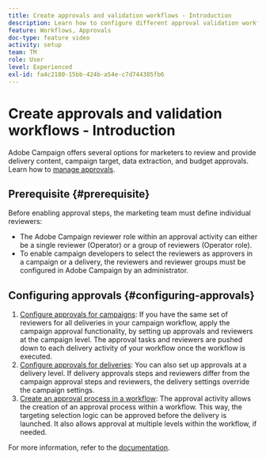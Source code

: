 ```yaml
---
title: Create approvals and validation workflows - Introduction
description: Learn how to configure different approval validation workflows.
feature: Workflows, Approvals
doc-type: feature video
activity: setup
team: TM
role: User
level: Experienced
exl-id: fa4c2180-15bb-424b-a54e-c7d744385fb6
---
```

# Create approvals and validation workflows - Introduction

Adobe Campaign offers several options for marketers to review and provide delivery content, campaign target, data extraction, and budget approvals. Learn how to [manage approvals](/help/process-management/create-approvals-and-validation-workflows/manage-approvals.md).

## Prerequisite {#prerequisite}

Before enabling approval steps, the marketing team must define individual reviewers:

* The Adobe Campaign reviewer role within an approval activity can either be a single reviewer (Operator) or a group of reviewers (Operator role).
* To enable campaign developers to select the reviewers as approvers in a campaign or a delivery, the reviewers and reviewer groups must be configured in Adobe Campaign by an administrator.

## Configuring approvals {#configuring-approvals}

1. [Configure approvals for campaigns](/help/process-management/create-approvals-and-validation-workflows/configure-approvals-for-campaigns.md):
    If you have the same set of reviewers for all deliveries in your campaign workflow, apply the campaign approval functionality, by setting up approvals and reviewers at the campaign level. The approval tasks and reviewers are pushed down to each delivery activity of your workflow once the workflow is executed.
2. [Configure approvals for deliveries](/help/process-management/create-approvals-and-validation-workflows/configure-approvals-for-deliveries.md):
   You can also set up approvals at a delivery level. If delivery approvals steps and reviewers differ from the campaign approval steps and reviewers, the delivery settings override the campaign settings.
3. [Create an approval process in a workflow](/help/process-management/create-approvals-and-validation-workflows/create-approval-process-in-a-workflow.md):
    The approval activity allows the creation of an approval process within a workflow. This way, the targeting selection logic can be approved before the delivery is launched. It also allows approval at multiple levels within the workflow, if needed.

For more information, refer to the [documentation](https://experienceleague.adobe.com/docs/campaign-classic/using/automating-with-workflows/flow-control-activities/approval.html).

